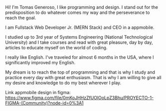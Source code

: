 Hi! I'm Tomas Generoso, I like programming and design. I stand out for the predisposition to do whatever comes my way and the perseverance to reach the goal.

I am Fullstack Web Developer Jr. (MERN Stack) and CEO in a appmobile.

I studied up to 3rd year of Systems Engineering (National Technological University) and I take courses and read with great pleasure, day by day, articles to educate myself on the world of coding.

I really like English. I've traveled for almost 6 months in the USA, where I significantly improved my English.

My dream is to reach the top of programming and that is why I study and practice every day with great enthusiasm. That is why I am willing to give all my desire and knowledge to do my best wherever I play.

Link appmobile design in figma:  https://www.figma.com/file/0mKoJHHzZfUOlOoLpZ3Bhu/PROYECTO-1-FIGMA-(Community)?node-id=0%3A1
